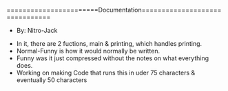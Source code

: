 =======================Documentation===============================
* By: Nitro-Jack

- In it, there are 2 fuctions, main & printing, which handles printing.
- Normal-Funny is how it would normally be written.
- Funny was it just compressed without the notes on what everything does.
- Working on making Code that runs this in uder 75 characters & eventually 50 characters
